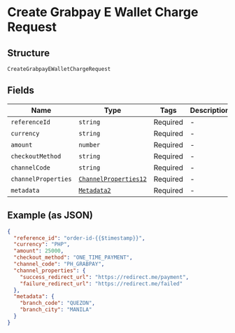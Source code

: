 
# Create Grabpay E Wallet Charge Request

## Structure

`CreateGrabpayEWalletChargeRequest`

## Fields

| Name | Type | Tags | Description |
|  --- | --- | --- | --- |
| `referenceId` | `string` | Required | - |
| `currency` | `string` | Required | - |
| `amount` | `number` | Required | - |
| `checkoutMethod` | `string` | Required | - |
| `channelCode` | `string` | Required | - |
| `channelProperties` | [`ChannelProperties12`](/doc/models/channel-properties-12.md) | Required | - |
| `metadata` | [`Metadata2`](/doc/models/metadata-2.md) | Required | - |

## Example (as JSON)

```json
{
  "reference_id": "order-id-{{$timestamp}}",
  "currency": "PHP",
  "amount": 25000,
  "checkout_method": "ONE_TIME_PAYMENT",
  "channel_code": "PH_GRABPAY",
  "channel_properties": {
    "success_redirect_url": "https://redirect.me/payment",
    "failure_redirect_url": "https://redirect.me/failed"
  },
  "metadata": {
    "branch_code": "QUEZON",
    "branch_city": "MANILA"
  }
}
```

